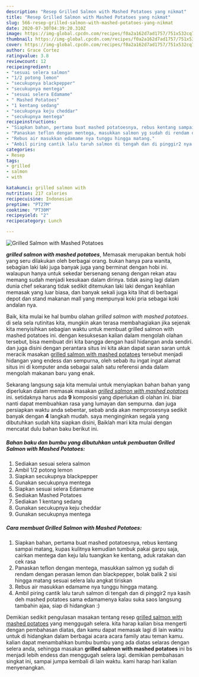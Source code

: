 ```yaml
---
description: "Resep Grilled Salmon with Mashed Potatoes yang nikmat"
title: "Resep Grilled Salmon with Mashed Potatoes yang nikmat"
slug: 566-resep-grilled-salmon-with-mashed-potatoes-yang-nikmat
date: 2020-07-30T04:39:20.310Z
image: https://img-global.cpcdn.com/recipes/f0a2a162d7ad1757/751x532cq70/grilled-salmon-with-mashed-potatoes-foto-resep-utama.jpg
thumbnail: https://img-global.cpcdn.com/recipes/f0a2a162d7ad1757/751x532cq70/grilled-salmon-with-mashed-potatoes-foto-resep-utama.jpg
cover: https://img-global.cpcdn.com/recipes/f0a2a162d7ad1757/751x532cq70/grilled-salmon-with-mashed-potatoes-foto-resep-utama.jpg
author: Grace Cortez
ratingvalue: 3.8
reviewcount: 12
recipeingredient:
- "sesuai selera salmon"
- "1/2 potong lemon"
- "secukupnya blackpepper"
- "secukupnya mentega"
- "sesuai selera Edamame"
- " Mashed Potatoes"
- "1 kentang sedang"
- "secukupnya keju cheddar"
- "secukupnya mentega"
recipeinstructions:
- "Siapkan bahan, pertama buat mashed potatoesnya, rebus kentang sampai matang, kupas kulitnya kemudian tumbuk pakai garpu saja, cairkan mentega dan keju lalu tuangkan ke kentang, aduk ratakan dan cek rasa"
- "Panaskan teflon dengan mentega, masukkan salmon yg sudah di rendam dengan perasan lemon dan blackpepper, bolak balik 2 sisi hingga matang sesuai selera lalu angkat tiriskan"
- "Rebus air masukkan edamame nya tunggu hingga matang."
- "Ambil piring cantik lalu taruh salmon di tengah dan di pinggir2 nya kasih deh mashed potatoes sama edamamenya kalau suka saos langsung tambahin ajaa, siap di hidangkan :)"
categories:
- Resep
tags:
- grilled
- salmon
- with

katakunci: grilled salmon with 
nutrition: 217 calories
recipecuisine: Indonesian
preptime: "PT27M"
cooktime: "PT30M"
recipeyield: "2"
recipecategory: Lunch

---
```



![Grilled Salmon with Mashed Potatoes](https://img-global.cpcdn.com/recipes/f0a2a162d7ad1757/751x532cq70/grilled-salmon-with-mashed-potatoes-foto-resep-utama.jpg)

<b><i>grilled salmon with mashed potatoes</i></b>, Memasak merupakan bentuk hobi yang seru dilakukan oleh berbagai orang. bukan hanya para wanita, sebagian laki laki juga banyak juga yang berminat dengan hobi ini. walaupun hanya untuk sekedar bersenang senang dengan rekan atau memang sudah menjadi kesukaan dalam dirinya. tidak asing lagi dalam dunia chef sekarang tidak sedikit ditemukan laki laki dengan keahlian memasak yang luar biasa, dan banyak sekali juga kita lihat di berbagai depot dan stand makanan mall yang mempunyai koki pria sebagai koki andalan nya.



Baik, kita mulai ke hal bumbu olahan <i>grilled salmon with mashed potatoes</i>. di sela sela rutinitas kita, mungkin akan terasa membahagiakan jika sejenak kita menyisihkan sebagian waktu untuk membuat grilled salmon with mashed potatoes ini. dengan kesuksesan kalian dalam mengolah olahan tersebut, bisa membuat diri kita bangga dengan hasil hidangan anda sendiri. dan juga disini dengan perantara situs ini kita akan dapat saran saran untuk meracik masakan <u>grilled salmon with mashed potatoes</u> tersebut menjadi hidangan yang endess dan sempurna, oleh sebab itu ingat ingat alamat situs ini di komputer anda sebagai salah satu referensi anda dalam mengolah makanan baru yang enak.


Sekarang langsung saja kita memulai untuk menyiapkan bahan bahan yang diperlukan dalam memasak masakan <u><i>grilled salmon with mashed potatoes</i></u> ini. setidaknya harus ada <b>9</b> komposisi yang diperlukan di olahan ini. biar nanti dapat membuahkan rasa yang lumayan dan sempurna. dan juga persiapkan waktu anda sebentar, sebab anda akan memprosesnya sedikit banyak dengan <b>4</b> langkah mudah. saya menginginkan segala yang dibutuhkan sudah kita siapkan disini, Baiklah mari kita mulai dengan mencatat dulu bahan baku berikut ini.

<!--inarticleads1-->

##### Bahan baku dan bumbu yang dibutuhkan untuk pembuatan Grilled Salmon with Mashed Potatoes:

1. Sediakan sesuai selera salmon
1. Ambil 1/2 potong lemon
1. Siapkan secukupnya blackpepper
1. Gunakan secukupnya mentega
1. Siapkan sesuai selera Edamame
1. Sediakan  Mashed Potatoes
1. Sediakan 1 kentang sedang
1. Gunakan secukupnya keju cheddar
1. Gunakan secukupnya mentega




<!--inarticleads2-->

##### Cara membuat Grilled Salmon with Mashed Potatoes:

1. Siapkan bahan, pertama buat mashed potatoesnya, rebus kentang sampai matang, kupas kulitnya kemudian tumbuk pakai garpu saja, cairkan mentega dan keju lalu tuangkan ke kentang, aduk ratakan dan cek rasa
1. Panaskan teflon dengan mentega, masukkan salmon yg sudah di rendam dengan perasan lemon dan blackpepper, bolak balik 2 sisi hingga matang sesuai selera lalu angkat tiriskan
1. Rebus air masukkan edamame nya tunggu hingga matang.
1. Ambil piring cantik lalu taruh salmon di tengah dan di pinggir2 nya kasih deh mashed potatoes sama edamamenya kalau suka saos langsung tambahin ajaa, siap di hidangkan :)




Demikian sedikit pengulasan masakan tentang resep <u>grilled salmon with mashed potatoes</u> yang menggugah selera. kita harap kalian bisa mengerti dengan pembahasan diatas, dan kamu dapat memasak lagi di lain waktu untuk di hidangkan dalam berbagai acara acara family atau teman kamu. kalian dapat menambahkan bumbu bumbu yang ada diatas selaras dengan selera anda, sehingga masakan <b>grilled salmon with mashed potatoes</b> ini bs menjadi lebih endess dan menggugah selera lagi. demikian pembahasan singkat ini, sampai jumpa kembali di lain waktu. kami harap hari kalian menyenangkan.
